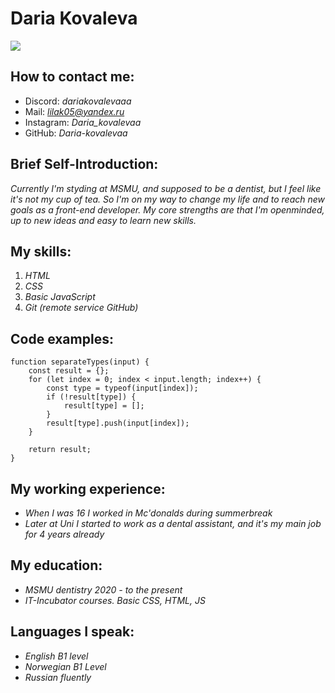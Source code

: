 
# Daria Kovaleva
![](c:\Users\Admin\Downloads\IMG_7360.jpg)
## How to contact me:
* Discord: *dariakovalevaaa*
* Mail: *lilak05@yandex.ru*
* Instagram: *Daria_kovalevaa*
* GitHub: *Daria-kovalevaa*
## Brief Self-Introduction:
*Currently I'm styding at MSMU, and supposed to be a dentist, but I feel like it's not my cup of tea. So I'm on my way to change my life and to reach new goals as a front-end developer. My core strengths are that I'm openminded, up to new ideas and easy to learn new skills.*
## My skills:
1. *HTML*
2. *CSS*
3. *Basic JavaScript*
4. *Git (remote service GitHub)*
## Code examples:
``` 
function separateTypes(input) {
    const result = {}; 
    for (let index = 0; index < input.length; index++) {
        const type = typeof(input[index]);
        if (!result[type]) {
            result[type] = [];
        }
        result[type].push(input[index]);
    }

    return result; 
}
```

## My working experience:
* *When I was 16 I worked in Mc'donalds during summerbreak*
* *Later at Uni I started to work as a dental assistant, and it's my main job for 4 years already*

## My education:
 * *MSMU dentistry 2020 - to the present*
 * *IT-Incubator courses. Basic CSS, HTML, JS*

 ## Languages I speak:
  * *English B1 level*
  * *Norwegian B1 Level*
  * *Russian fluently*


